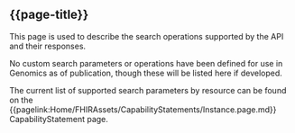 ## {{page-title}}

This page is used to describe the search operations supported by the API and their responses.

No custom search parameters or operations have been defined for use in Genomics as of publication, though these will be listed here if developed.

The current list of supported search parameters by resource can be found on the {{pagelink:Home/FHIRAssets/CapabilityStatements/Instance.page.md}} CapabilityStatement page.
